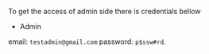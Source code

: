 To get the access of admin side there is credentials bellow

- Admin

email: ```testadmin@gmail.com```
password: ```p$ssw#rd```.
